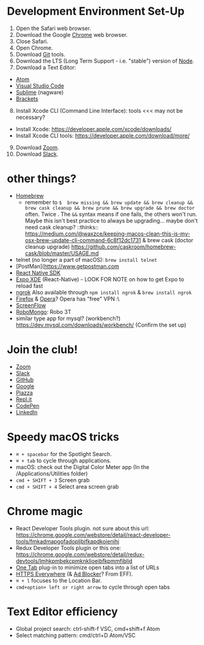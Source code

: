 # Development Environment Set-Up
1. Open the Safari web browser.
2. Download the Google [Chrome](https://www.google.com/chrome/) web browser.
3. Close Safari.
4. Open Chrome.
5. Download [Git](https://git-scm.com/download/mac) tools.
6. Download the LTS (Long Term Support - i.e. "stable") version of [Node](https://nodejs.org/).
7. Download a Text Editor:
  - [Atom](https://atom.io/)
  - [Visual Studio Code](https://code.visualstudio.com/download)
  - [Sublime](https://www.sublimetext.com/3) (nagware)
  - [Brackets](http://brackets.io/)
8. Install Xcode CLI (Command Line Interface): tools <<< may not be necessary?
  - Install Xcode: https://developer.apple.com/xcode/downloads/
  - Install Xcode CLI tools: https://developer.apple.com/download/more/
9. Download [Zoom](https://zoom.us/download).
10. Download [Slack](https://slack.com/downloads/osx).

# other things?
- [Homebrew](https://brew.sh/)
  - remember to `$  brew missing && brew update && brew cleanup && brew cask cleanup && brew prune && brew upgrade && brew doctor` often. Twice . The `&&` syntax means if one fails, the others won't run. Maybe this isn't best practice to always be upgrading... maybe don't need cask cleanup? ::thinks:: https://medium.com/@waxzce/keeping-macos-clean-this-is-my-osx-brew-update-cli-command-6c8f12dc1731 & brew cask (doctor cleanup upgrade) https://github.com/caskroom/homebrew-cask/blob/master/USAGE.md
- telnet (no longer a part of macOS): `brew install telnet`
- [PostMan](https://www.getpostman.com
- [React Native SDK](https://developers.facebook.com/docs/react-native)
- [Expo XDE](https://expo.io/tools#client) (React-Native) - LOOK FOR NOTE on how to get Expo to reload fast
- [ngrok](https://ngrok.com/download) Also available through `npm install ngrok` & `brew install ngrok`
- [Firefox](https://www.mozilla.org/en-US/firefox/new/) & [Opera](https://www.opera.com/)? Opera has "free" VPN :\
- [ScreenFlow](https://www.telestream.net/screenflow/overview.htm)
- [RoboMongo](https://robomongo.org/download): Robo 3T
- similar type app for mysql? (workbench?) https://dev.mysql.com/downloads/workbench/ (Confirm the set up)

# Join the club!
- [Zoom](https://www.zoom.us/signup)
- [Slack](https://slack.com/)
- [GitHub](https://www.github.com/)
- [Google](https://accounts.google.com/SignUp)
- [Piazza](https://piazza.com/signup)
- [Repl.it](https://repl.it/signup)
- [CodePen](https://codepen.io/)
- [LinkedIn](https://www.linkedin.com)

# Speedy macOS tricks
- `⌘ + spacebar` for the Spotlight Search.
- `⌘ + tab` to cycle through applications.
- macOS: check out the Digital Color Meter app (In the /Applications/Utilities folder)
- `cmd + SHIFT + 3` Screen grab
- `cmd + SHIFT + 4` Select area screen grab

# Chrome magic
- React Developer Tools plugin. not sure about this url: https://chrome.google.com/webstore/detail/react-developer-tools/fmkadmapgofadopljbjfkapdkoienihi
- Redux Developer Tools plugin or this one: https://chrome.google.com/webstore/detail/redux-devtools/lmhkpmbekcpmknklioeibfkpmmfibljd
- [One Tab](https://www.one-tab.com/) plug-in to minimize open tabs into a list of URLs
- [HTTPS Everywhere](https://www.eff.org/https-everywhere) (& [Ad Blocker](https://www.eff.org/privacybadger)? From EFF).
- `⌘ + l` focuses to the Location Bar.
- `cmd+option+ left or right arrow` to cycle through open tabs

# Text Editor efficiency
- Global project search: ctrl-shift-f VSC, cmd+shift+f Atom
- Select matching pattern: cmd/ctrl+D Atom/VSC
